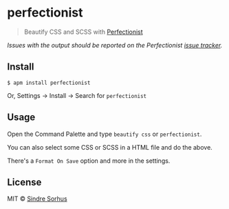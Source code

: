 # perfectionist

> Beautify CSS and SCSS with [Perfectionist](https://github.com/ben-eb/perfectionist)

*Issues with the output should be reported on the Perfectionist [issue tracker](https://github.com/ben-eb/perfectionist/issues).*


## Install

```
$ apm install perfectionist
```

Or, Settings → Install → Search for `perfectionist`


## Usage

Open the Command Palette and type `beautify css` or `perfectionist`.

You can also select some CSS or SCSS in a HTML file and do the above.

There's a `Format On Save` option and more in the settings.


## License

MIT © [Sindre Sorhus](https://sindresorhus.com)
